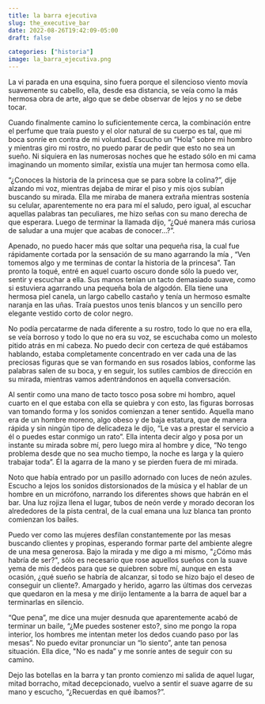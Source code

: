 ```yaml
---
title: la barra ejecutiva
slug: the_executive_bar
date: 2022-08-26T19:42:09-05:00
draft: false

categories: ["historia"]
image: la_barra_ejecutiva.png
---
```


La vi parada en una esquina, sino fuera porque el silencioso viento movía
suavemente su cabello, ella, desde esa distancia, se veía como la más hermosa
obra de arte, algo que se debe observar de lejos y no se debe tocar.

Cuando finalmente camino lo suficientemente cerca, la combinación entre el
perfume que traía puesto y el olor natural de su cuerpo es tal, que mi boca
sonríe en contra de mi voluntad. Escucho un “Hola” sobre mi hombro y mientras
giro mi rostro, no puedo parar de pedir que esto no sea un sueño. Ni siquiera
en las numerosas noches que he estado sólo en mi cama imaginando un momento
similar, existía una mujer tan hermosa como ella.

“¿Conoces la historia de la princesa que se para sobre la colina?”, dije
alzando mi voz, mientras dejaba de mirar el piso y mis ojos subían buscando su
mirada. Ella me miraba de manera extraña mientras sostenía su celular,
aparentemente no era para mí el saludo, pero igual, al escuchar aquellas
palabras tan peculiares, me hizo señas con su mano derecha de que esperara.
Luego de terminar la llamada dijo, “¿Qué manera más curiosa de saludar a una
mujer que acabas de conocer…?”.

Apenado, no puedo hacer más que soltar una pequeña risa, la cual fue
rápidamente cortada por la sensación de su mano agarrando la mía , “Ven tomemos
algo y me terminas de contar la historia de la princesa”. Tan pronto la toqué,
entré en aquel cuarto oscuro donde sólo la puedo ver, sentir y escuchar a ella.
Sus manos tenían un tacto demasiado suave, como si estuviera agarrando una
pequeña bola de algodón. Ella tiene una hermosa piel canela, un largo cabello
castaño y tenía un hermoso esmalte naranja en las uñas. Traía puestos unos
tenis blancos y un sencillo pero elegante vestido corto de color negro.

No podía percatarme de nada diferente a su rostro, todo lo que no era ella, se
veía borroso y todo lo que no era su voz, se escuchaba como un molesto pitido
atrás en mi cabeza. No puedo decir con certeza de qué estábamos hablando,
estaba completamente concentrado en ver cada una de las preciosas figuras que
se van formando en sus rosados labios, conforme las palabras salen de su boca,
y en seguir, los sutiles cambios de dirección en su mirada, mientras vamos
adentrándonos en aquella conversación.

Al sentir como una mano de tacto tosco posa sobre mi hombro, aquel cuarto en el
que estaba con ella se quiebra y con esto, las figuras borrosas van tomando
forma y los sonidos comienzan a tener sentido. Aquella mano era de un hombre
moreno, algo obeso y de baja estatura, que de manera rápida y sin ningún tipo
de delicadeza le dijo, “Le vas a prestar el servicio a él o puedes estar
conmigo un rato”. Ella intenta decir algo y posa por un instante su mirada
sobre mí, pero luego mira al hombre y dice, “No tengo problema desde que no sea
mucho tiempo, la noche es larga y la quiero trabajar toda”. Él la agarra de la
mano y se pierden fuera de mi mirada.

Noto que había entrado por un pasillo adornado con luces de neón azules.
Escucho a lejos los sonidos distorsionados de la música y el hablar de un
hombre en un micrófono, narrando los diferentes shows que habrán en el bar.
Una luz rojiza llena el lugar, tubos de neón verde y morado decoran los
alrededores de la pista central, de la cual emana una luz blanca tan pronto
comienzan los bailes.

Puedo ver como las mujeres desfilan constantemente por las mesas buscando
clientes y propinas, esperando formar parte del ambiente alegre de una mesa
generosa. Bajo la mirada y me digo a mi mismo, "¿Cómo más habría de ser?",
sólo es necesario que rose aquellos sueños con la suave yema de mis dedeos para
que se quiebren sobre mí, aunque en esta ocasión, ¿qué sueño se habría de
alcanzar, si todo se hizo bajo el deseo de conseguir un cliente?. Amargado y
herido, agarro las últimas dos cervezas que quedaron en la mesa y me dirijo
lentamente a la barra de aquel bar a terminarlas en silencio.

“Que pena”, me dice una mujer desnuda que aparentemente acabó de terminar un
baile, “¿Me puedes sostener esto?, sino me pongo la ropa interior, los hombres
me intentan meter los dedos cuando paso por las mesas”. No puedo evitar
pronunciar un “lo siento”, ante tan penosa situación. Ella dice, "No es nada” y
me sonríe antes de seguir con su camino.

Dejo las botellas en la barra y tan pronto comienzo mi salida de aquel lugar,
mitad borracho, mitad decepcionado, vuelvo a sentir el suave agarre de su mano
y escucho, “¿Recuerdas en qué íbamos?”.
